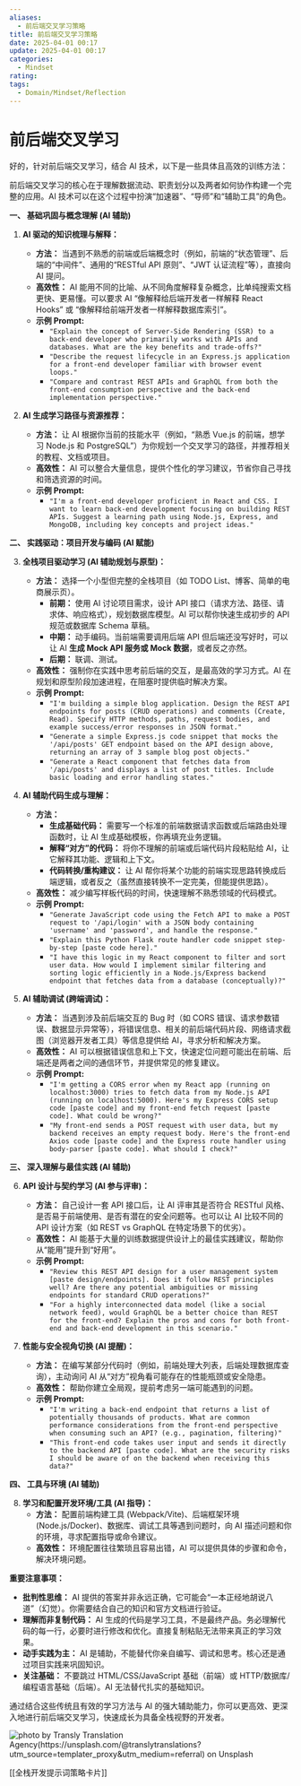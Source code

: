 ```yaml
---
aliases:
  - 前后端交叉学习策略
title: 前后端交叉学习策略
date: 2025-04-01 00:17
update: 2025-04-01 00:17
categories:
  - Mindset
rating:
tags:
  - Domain/Mindset/Reflection
---
```

# 前后端交叉学习

好的，针对前后端交叉学习，结合 AI 技术，以下是一些具体且高效的训练方法：

前后端交叉学习的核心在于理解数据流动、职责划分以及两者如何协作构建一个完整的应用。AI 技术可以在这个过程中扮演“加速器”、“导师”和“辅助工具”的角色。

**一、 基础巩固与概念理解 (AI 辅助)**

1. **AI 驱动的知识梳理与解释：**
    * **方法：** 当遇到不熟悉的前端或后端概念时（例如，前端的“状态管理”、后端的“中间件”、通用的“RESTful API 原则”、“JWT 认证流程”等），直接向 AI 提问。
    * **高效性：** AI 能用不同的比喻、从不同角度解释复杂概念，比单纯搜索文档更快、更易懂。可以要求 AI “像解释给后端开发者一样解释 React Hooks” 或 “像解释给前端开发者一样解释数据库索引”。
    * **示例 Prompt:**
        * `"Explain the concept of Server-Side Rendering (SSR) to a back-end developer who primarily works with APIs and databases. What are the key benefits and trade-offs?"`
        * `"Describe the request lifecycle in an Express.js application for a front-end developer familiar with browser event loops."`
        * `"Compare and contrast REST APIs and GraphQL from both the front-end consumption perspective and the back-end implementation perspective."`

2. **AI 生成学习路径与资源推荐：**
    * **方法：** 让 AI 根据你当前的技能水平（例如，“熟悉 Vue.js 的前端，想学习 Node.js 和 PostgreSQL”）为你规划一个交叉学习的路径，并推荐相关的教程、文档或项目。
    * **高效性：** AI 可以整合大量信息，提供个性化的学习建议，节省你自己寻找和筛选资源的时间。
    * **示例 Prompt:**
        * `"I'm a front-end developer proficient in React and CSS. I want to learn back-end development focusing on building REST APIs. Suggest a learning path using Node.js, Express, and MongoDB, including key concepts and project ideas."`

**二、 实践驱动：项目开发与编码 (AI 赋能)**

3. **全栈项目驱动学习 (AI 辅助规划与原型)：**
    * **方法：** 选择一个小型但完整的全栈项目（如 TODO List、博客、简单的电商展示页）。
        * **前期：** 使用 AI 讨论项目需求，设计 API 接口（请求方法、路径、请求体、响应格式），规划数据库模型。AI 可以帮你快速生成初步的 API 规范或数据库 Schema 草稿。
        * **中期：** 动手编码。当前端需要调用后端 API 但后端还没写好时，可以让 AI **生成 Mock API 服务或 Mock 数据**，或者反之亦然。
        * **后期：** 联调、测试。
    * **高效性：** 强制你在实践中思考前后端的交互，是最高效的学习方式。AI 在规划和原型阶段加速进程，在阻塞时提供临时解决方案。
    * **示例 Prompt:**
        * `"I'm building a simple blog application. Design the REST API endpoints for posts (CRUD operations) and comments (Create, Read). Specify HTTP methods, paths, request bodies, and example success/error responses in JSON format."`
        * `"Generate a simple Express.js code snippet that mocks the '/api/posts' GET endpoint based on the API design above, returning an array of 3 sample blog post objects."`
        * `"Generate a React component that fetches data from '/api/posts' and displays a list of post titles. Include basic loading and error handling states."`

4. **AI 辅助代码生成与理解：**
    * **方法：**
        * **生成基础代码：** 需要写一个标准的前端数据请求函数或后端路由处理函数时，让 AI 生成基础模板，你再填充业务逻辑。
        * **解释“对方”的代码：** 将你不理解的前端或后端代码片段粘贴给 AI，让它解释其功能、逻辑和上下文。
        * **代码转换/重构建议：** 让 AI 帮你将某个功能的前端实现思路转换成后端逻辑，或者反之（虽然直接转换不一定完美，但能提供思路）。
    * **高效性：** 减少编写样板代码的时间，快速理解不熟悉领域的代码模式。
    * **示例 Prompt:**
        * `"Generate JavaScript code using the Fetch API to make a POST request to '/api/login' with a JSON body containing 'username' and 'password', and handle the response."`
        * `"Explain this Python Flask route handler code snippet step-by-step [paste code here]."`
        * `"I have this logic in my React component to filter and sort user data. How would I implement similar filtering and sorting logic efficiently in a Node.js/Express backend endpoint that fetches data from a database (conceptually)?"`

5. **AI 辅助调试 (跨端调试)：**
    * **方法：** 当遇到涉及前后端交互的 Bug 时（如 CORS 错误、请求参数错误、数据显示异常等），将错误信息、相关的前后端代码片段、网络请求截图（浏览器开发者工具）等信息提供给 AI，寻求分析和解决方案。
    * **高效性：** AI 可以根据错误信息和上下文，快速定位问题可能出在前端、后端还是两者之间的通信环节，并提供常见的修复建议。
    * **示例 Prompt:**
        * `"I'm getting a CORS error when my React app (running on localhost:3000) tries to fetch data from my Node.js API (running on localhost:5000). Here's my Express CORS setup code [paste code] and my front-end fetch request [paste code]. What could be wrong?"`
        * `"My front-end sends a POST request with user data, but my backend receives an empty request body. Here's the front-end Axios code [paste code] and the Express route handler using body-parser [paste code]. What should I check?"`

**三、 深入理解与最佳实践 (AI 辅助)**

6. **API 设计与契约学习 (AI 参与评审)：**
    * **方法：** 自己设计一套 API 接口后，让 AI 评审其是否符合 RESTful 风格、是否易于前端使用、是否有潜在的安全问题等。也可以让 AI 比较不同的 API 设计方案（如 REST vs GraphQL 在特定场景下的优劣）。
    * **高效性：** AI 能基于大量的训练数据提供设计上的最佳实践建议，帮助你从“能用”提升到“好用”。
    * **示例 Prompt:**
        * `"Review this REST API design for a user management system [paste design/endpoints]. Does it follow REST principles well? Are there any potential ambiguities or missing endpoints for standard CRUD operations?"`
        * `"For a highly interconnected data model (like a social network feed), would GraphQL be a better choice than REST for the front-end? Explain the pros and cons for both front-end and back-end development in this scenario."`

7. **性能与安全视角切换 (AI 提醒)：**
    * **方法：** 在编写某部分代码时（例如，前端处理大列表，后端处理数据库查询），主动询问 AI 从“对方”视角看可能存在的性能瓶颈或安全隐患。
    * **高效性：** 帮助你建立全局观，提前考虑另一端可能遇到的问题。
    * **示例 Prompt:**
        * `"I'm writing a back-end endpoint that returns a list of potentially thousands of products. What are common performance considerations from the front-end perspective when consuming such an API? (e.g., pagination, filtering)"`
        * `"This front-end code takes user input and sends it directly to the backend API [paste code]. What are the security risks I should be aware of on the backend when receiving this data?"`

**四、 工具与环境 (AI 辅助)**

8. **学习和配置开发环境/工具 (AI 指导)：**
    * **方法：** 配置前端构建工具 (Webpack/Vite)、后端框架环境 (Node.js/Docker)、数据库、调试工具等遇到问题时，向 AI 描述问题和你的环境，寻求配置指导或命令建议。
    * **高效性：** 环境配置往往繁琐且容易出错，AI 可以提供具体的步骤和命令，解决环境问题。

**重要注意事项：**

* **批判性思维：** AI 提供的答案并非永远正确，它可能会“一本正经地胡说八道”（幻觉）。你需要结合自己的知识和官方文档进行验证。
* **理解而非复制代码：** AI 生成的代码是学习工具，不是最终产品。务必理解代码的每一行，必要时进行修改和优化。直接复制粘贴无法带来真正的学习效果。
* **动手实践为主：** AI 是辅助，不能替代你亲自编写、调试和思考。核心还是通过项目实践来巩固知识。
* **关注基础：** 不要跳过 HTML/CSS/JavaScript 基础（前端）或 HTTP/数据库/编程语言基础（后端）。AI 无法替代扎实的基础知识。

通过结合这些传统且有效的学习方法与 AI 的强大辅助能力，你可以更高效、更深入地进行前后端交叉学习，快速成长为具备全栈视野的开发者。

![photo by Transly Translation Agency(https://unsplash.com/@translytranslations?utm_source=templater_proxy&utm_medium=referral) on Unsplash](https://images.unsplash.com/photo-1518770352423-dce09a3d3307?crop=entropy&cs=srgb&fm=jpg&ixid=M3w2NDU1OTF8MHwxfHJhbmRvbXx8fHx8fHx8fDE3NDM0Mzc4NzB8&ixlib=rb-4.0.3&q=85&w=800&h=800)

[[全栈开发提示词策略卡片]]